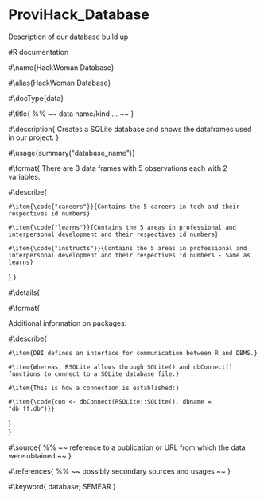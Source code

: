 # ProviHack_Database
Description of our database build up

#R documentation

#\name{HackWoman Database}

#\alias{HackWoman Database}

#\docType{data}

#\title{
%%   ~~ data name/kind ... ~~
}

#\description{
Creates a SQLite database and shows the dataframes used in our project.
}

#\usage{summary("database_name")}

#\format{
  There are 3 data frames with 5 observations each with 2 variables.
  
  #\describe{
  
    #\item{\code{"careers"}}{Contains the 5 careers in tech and their respectives id numbers}
    
    #\item{\code{"learns"}}{Contains the 5 areas in professional and interpersonal development and their respectives id numbers}
    
    #\item{\code{"instructs"}}{Contains the 5 areas in professional and interpersonal development and their respectives id numbers - Same as learns}
    
  }
}

#\details{

#\format{

Additional information on packages: 

  #\describe{
  
    #\item{DBI defines an interface for communication between R and DBMS.}
    
    #\item{Whereas, RSQLite allows through SQLite() and dbConnect() functions to connect to a SQLite database file.}
    
    #\item{This is how a connection is established:}
    
    #\item{\code{con <- dbConnect(RSQLite::SQLite(), dbname = "db_ff.db")}}
    
  }  
}

#\source{
%%  ~~ reference to a publication or URL from which the data were obtained ~~
}

#\references{
%%  ~~ possibly secondary sources and usages ~~
}

#\keyword{
database; SEMEAR
}

